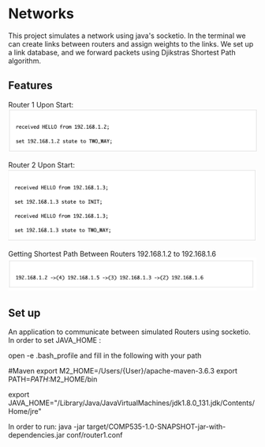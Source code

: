 # Networks
This project simulates a network using java's socketio. In the terminal we can create links between routers and assign weights to the links. We set up a link database, and we forward packets using Djikstras Shortest Path algorithm.

## Features
Router 1 Upon Start:
<img src="Packet Fowarding .png" />

Router 2 Upon Start:
<img src="Packet Fowarding Router 2.png" />

Getting Shortest Path Between Routers 192.168.1.2 to 192.168.1.6
<img src="Shortest Path.png" />

## Set up

An application to communicate between simulated Routers using socketio.
In order to set JAVA_HOME :

open -e .bash_profile and fill in the following with your path

#Maven
export M2_HOME=/Users/{User}/apache-maven-3.6.3 
export PATH=$PATH:$M2_HOME/bin

export JAVA_HOME="/Library/Java/JavaVirtualMachines/jdk1.8.0_131.jdk/Contents/Home/jre"


In order to run: 
java -jar target/COMP535-1.0-SNAPSHOT-jar-with-dependencies.jar conf/router1.conf
